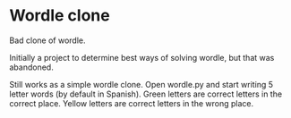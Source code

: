# Wordle clone
 Bad clone of wordle.

 Initially a project to determine best ways of solving wordle, but that was abandoned.

 Still works as a simple wordle clone. Open wordle.py and start writing 5 letter words (by default in Spanish). Green letters are correct letters in the correct place. Yellow letters are correct letters in the wrong place.